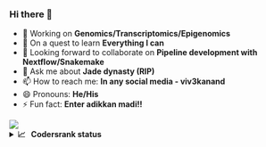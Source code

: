 ### Hi there 👋


- 🔭 Working on **Genomics/Transcriptomics/Epigenomics**
- 🌱 On a quest to learn **Everything I can**
- 👯 Looking forward to collaborate on **Pipeline development with Nextflow/Snakemake**
- 💬 Ask me about **Jade dynasty (RIP)**
- 📫 How to reach me: **In any social media - viv3kanand**
- 😄 Pronouns: **He/His**
- ⚡ Fun fact: **Enter adikkan madi!!**


<a href="https://github-readme-stats.vercel.app/api/top-langs/?username=viv3kanand&count_private=true&theme=tokyonight&hide=html,css,fortran,tex&langs_count=5&layout=compact">
  <img align="center" src="https://github-readme-stats.vercel.app/api/top-langs/?username=viv3kanand&count_private=true&theme=tokyonight&hide=html,css,fortran,tex&langs_count=5&layout=compact" />
</a>



<details>
  <summary><b>📈&nbsp;&nbsp;&nbsp;Codersrank status</b></summary>
  <br/>
  <a href='https://profile.codersrank.io/user/viv3kanand/'>
  <img src='http://cr-skills-chart-widget.azurewebsites.net/api/api?username=viv3kanand&padding=30&skills=CSS,HTML,JSON,JavaScript,Jupyter Notebook,Perl,Python,R,SCSS,Shell'>
  </a>

</details>


<img alt='analytics' src='https://profile-counter.glitch.me/viv3kanand/count.svg' width='0px'>
